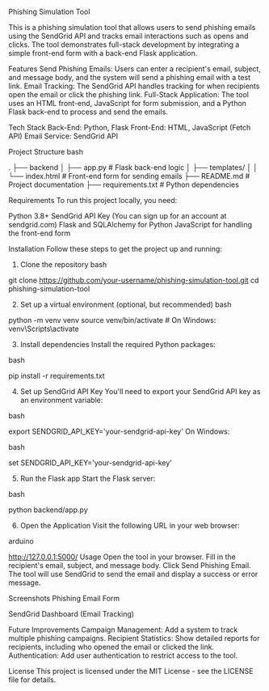 Phishing Simulation Tool

This is a phishing simulation tool that allows users to send phishing emails using the SendGrid API and tracks email interactions such as opens and clicks. The tool demonstrates full-stack development by integrating a simple front-end form with a back-end Flask application.

Features
Send Phishing Emails: Users can enter a recipient's email, subject, and message body, and the system will send a phishing email with a test link.
Email Tracking: The SendGrid API handles tracking for when recipients open the email or click the phishing link.
Full-Stack Application: The tool uses an HTML front-end, JavaScript for form submission, and a Python Flask back-end to process and send the emails.

Tech Stack
Back-End: Python, Flask
Front-End: HTML, JavaScript (Fetch API)
Email Service: SendGrid API

Project Structure
bash

.
├── backend
│   ├── app.py                # Flask back-end logic
│   ├── templates/
│   │   └── index.html         # Front-end form for sending emails
├── README.md                  # Project documentation
├── requirements.txt           # Python dependencies

Requirements
To run this project locally, you need:

Python 3.8+
SendGrid API Key (You can sign up for an account at sendgrid.com)
Flask and SQLAlchemy for Python
JavaScript for handling the front-end form

Installation
Follow these steps to get the project up and running:

1. Clone the repository
bash

git clone https://github.com/your-username/phishing-simulation-tool.git
cd phishing-simulation-tool

2. Set up a virtual environment (optional, but recommended)
bash

python -m venv venv
source venv/bin/activate  # On Windows: venv\Scripts\activate

3. Install dependencies
Install the required Python packages:

bash

pip install -r requirements.txt

4. Set up SendGrid API Key
You'll need to export your SendGrid API key as an environment variable:

bash

export SENDGRID_API_KEY='your-sendgrid-api-key'
On Windows:

bash

set SENDGRID_API_KEY='your-sendgrid-api-key'

5. Run the Flask app
Start the Flask server:

bash

python backend/app.py

6. Open the Application
Visit the following URL in your web browser:

arduino

http://127.0.0.1:5000/
Usage
Open the tool in your browser.
Fill in the recipient's email, subject, and message body.
Click Send Phishing Email.
The tool will use SendGrid to send the email and display a success or error message.

Screenshots
Phishing Email Form

SendGrid Dashboard (Email Tracking)

Future Improvements
Campaign Management: Add a system to track multiple phishing campaigns.
Recipient Statistics: Show detailed reports for recipients, including who opened the email or clicked the link.
Authentication: Add user authentication to restrict access to the tool.

License
This project is licensed under the MIT License - see the LICENSE file for details.
